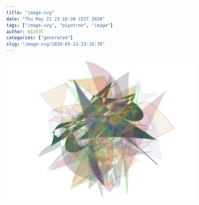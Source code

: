 ```yaml
---
title: "image-svg"
date: "Thu May 21 23:16:30 CEST 2020"
tags: ["image-svg", "pipotron", "image"]
author: m1ch3l
categories: ["generated"]
slug: "image-svg/2020-05-21-23:16:30"
---
```


![](image.svg)
